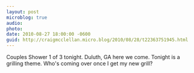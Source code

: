 ```yaml
---
layout: post
microblog: true
audio: 
photo: 
date: 2010-08-27 18:00:00 -0600
guid: http://craigmcclellan.micro.blog/2010/08/28/t22363751945.html
---
```

Couples Shower 1 of 3 tonight. Duluth, GA here we come. Tonight is a grilling theme. Who's coming over once I get my new grill?
